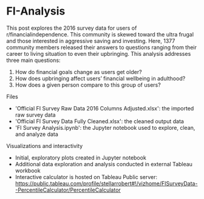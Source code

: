 # FI-Analysis
This post explores the 2016 survey data for users of r/financialindependence. This community is skewed toward the ultra frugal and those interested in aggressive saving and investing. Here, 1377 community members released their answers to questions ranging from their career to living situation to even their upbringing. This analysis addresses three main questions:

1)	How do financial goals change as users get older?
2)	How does upbringing affect users’ financial wellbeing in adulthood?
3)	How does a given person compare to this group of users?

    
Files
  * 'Official FI Survey Raw Data 2016 Columns Adjusted.xlsx': the imported raw survey data 
  * 'Official FI Survey Data Fully Cleaned.xlsx': the cleaned output data
  * 'FI Survey Analysis.ipynb': the Jupyter notebook used to explore, clean, and analyze data

Visualizations and interactivity
  * Initial, exploratory plots created in Jupyter notebook
  * Additional data exploration and analysis conducted in external Tableau workbook
  * Interactive calculator is hosted on Tableau Public server: https://public.tableau.com/profile/stellarrobert#!/vizhome/FISurveyData--PercentileCalculator/PercentileCalculator
  
  
